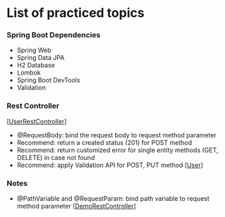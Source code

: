 # List of practiced topics

### Spring Boot Dependencies
- Spring Web
- Spring Data JPA
- H2 Database
- Lombok
- Spring Boot DevTools
- Validation

### Rest Controller
[[UserRestController]()]
- @RequestBody: bind the request body to request method parameter 
- Recommend: return a created status (201) for POST method 
- Recommend: return customized error for single entity methods (GET, DELETE) in case not found
- Recommend: apply Validation API for POST, PUT method 
[[User]()]

### Notes
- @PathVariable and @RequestParam: bind path variable to request method parameter 
[[DemoRestController]()]

